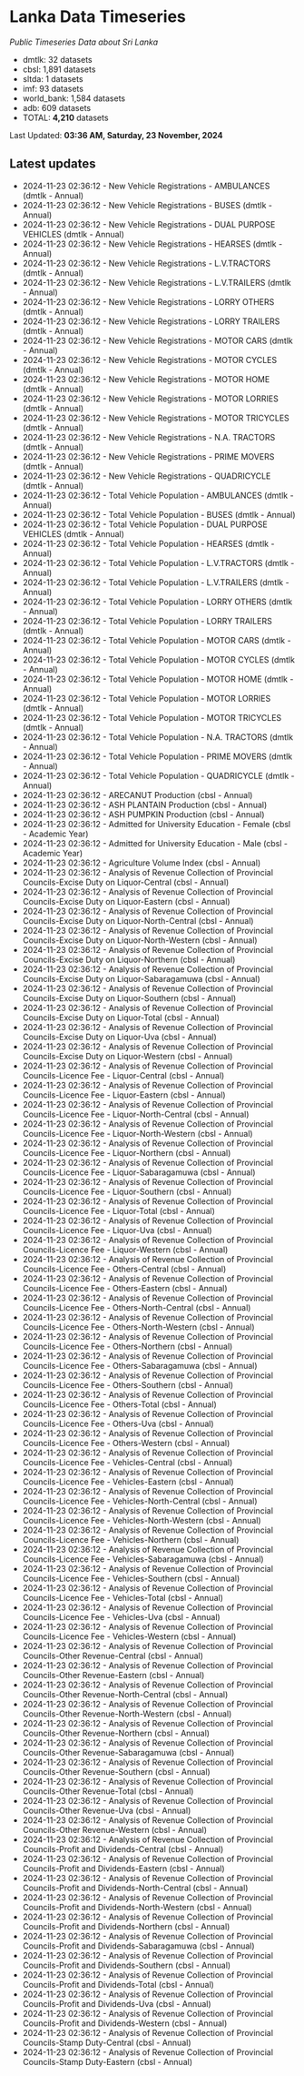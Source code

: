 # Lanka Data Timeseries
*Public Timeseries Data about Sri Lanka*

* dmtlk: 32 datasets
* cbsl: 1,891 datasets
* sltda: 1 datasets
* imf: 93 datasets
* world_bank: 1,584 datasets
* adb: 609 datasets
* TOTAL: **4,210** datasets

Last Updated: **03:36 AM, Saturday, 23 November, 2024**

## Latest updates

* 2024-11-23 02:36:12 - New Vehicle Registrations - AMBULANCES (dmtlk - Annual)
* 2024-11-23 02:36:12 - New Vehicle Registrations - BUSES (dmtlk - Annual)
* 2024-11-23 02:36:12 - New Vehicle Registrations - DUAL PURPOSE VEHICLES (dmtlk - Annual)
* 2024-11-23 02:36:12 - New Vehicle Registrations - HEARSES (dmtlk - Annual)
* 2024-11-23 02:36:12 - New Vehicle Registrations - L.V.TRACTORS (dmtlk - Annual)
* 2024-11-23 02:36:12 - New Vehicle Registrations - L.V.TRAILERS (dmtlk - Annual)
* 2024-11-23 02:36:12 - New Vehicle Registrations - LORRY OTHERS (dmtlk - Annual)
* 2024-11-23 02:36:12 - New Vehicle Registrations - LORRY TRAILERS (dmtlk - Annual)
* 2024-11-23 02:36:12 - New Vehicle Registrations - MOTOR CARS (dmtlk - Annual)
* 2024-11-23 02:36:12 - New Vehicle Registrations - MOTOR CYCLES (dmtlk - Annual)
* 2024-11-23 02:36:12 - New Vehicle Registrations - MOTOR HOME (dmtlk - Annual)
* 2024-11-23 02:36:12 - New Vehicle Registrations - MOTOR LORRIES (dmtlk - Annual)
* 2024-11-23 02:36:12 - New Vehicle Registrations - MOTOR TRICYCLES (dmtlk - Annual)
* 2024-11-23 02:36:12 - New Vehicle Registrations - N.A. TRACTORS (dmtlk - Annual)
* 2024-11-23 02:36:12 - New Vehicle Registrations - PRIME MOVERS (dmtlk - Annual)
* 2024-11-23 02:36:12 - New Vehicle Registrations - QUADRICYCLE (dmtlk - Annual)
* 2024-11-23 02:36:12 - Total Vehicle Population - AMBULANCES (dmtlk - Annual)
* 2024-11-23 02:36:12 - Total Vehicle Population - BUSES (dmtlk - Annual)
* 2024-11-23 02:36:12 - Total Vehicle Population - DUAL PURPOSE VEHICLES (dmtlk - Annual)
* 2024-11-23 02:36:12 - Total Vehicle Population - HEARSES (dmtlk - Annual)
* 2024-11-23 02:36:12 - Total Vehicle Population - L.V.TRACTORS (dmtlk - Annual)
* 2024-11-23 02:36:12 - Total Vehicle Population - L.V.TRAILERS (dmtlk - Annual)
* 2024-11-23 02:36:12 - Total Vehicle Population - LORRY OTHERS (dmtlk - Annual)
* 2024-11-23 02:36:12 - Total Vehicle Population - LORRY TRAILERS (dmtlk - Annual)
* 2024-11-23 02:36:12 - Total Vehicle Population - MOTOR CARS (dmtlk - Annual)
* 2024-11-23 02:36:12 - Total Vehicle Population - MOTOR CYCLES (dmtlk - Annual)
* 2024-11-23 02:36:12 - Total Vehicle Population - MOTOR HOME (dmtlk - Annual)
* 2024-11-23 02:36:12 - Total Vehicle Population - MOTOR LORRIES (dmtlk - Annual)
* 2024-11-23 02:36:12 - Total Vehicle Population - MOTOR TRICYCLES (dmtlk - Annual)
* 2024-11-23 02:36:12 - Total Vehicle Population - N.A. TRACTORS (dmtlk - Annual)
* 2024-11-23 02:36:12 - Total Vehicle Population - PRIME MOVERS (dmtlk - Annual)
* 2024-11-23 02:36:12 - Total Vehicle Population - QUADRICYCLE (dmtlk - Annual)
* 2024-11-23 02:36:12 - ARECANUT Production (cbsl - Annual)
* 2024-11-23 02:36:12 - ASH PLANTAIN Production (cbsl - Annual)
* 2024-11-23 02:36:12 - ASH PUMPKIN Production (cbsl - Annual)
* 2024-11-23 02:36:12 - Admitted for University Education - Female (cbsl - Academic Year)
* 2024-11-23 02:36:12 - Admitted for University Education - Male (cbsl - Academic Year)
* 2024-11-23 02:36:12 - Agriculture Volume Index (cbsl - Annual)
* 2024-11-23 02:36:12 - Analysis of Revenue Collection of Provincial Councils-Excise Duty on Liquor-Central (cbsl - Annual)
* 2024-11-23 02:36:12 - Analysis of Revenue Collection of Provincial Councils-Excise Duty on Liquor-Eastern (cbsl - Annual)
* 2024-11-23 02:36:12 - Analysis of Revenue Collection of Provincial Councils-Excise Duty on Liquor-North-Central (cbsl - Annual)
* 2024-11-23 02:36:12 - Analysis of Revenue Collection of Provincial Councils-Excise Duty on Liquor-North-Western (cbsl - Annual)
* 2024-11-23 02:36:12 - Analysis of Revenue Collection of Provincial Councils-Excise Duty on Liquor-Northern (cbsl - Annual)
* 2024-11-23 02:36:12 - Analysis of Revenue Collection of Provincial Councils-Excise Duty on Liquor-Sabaragamuwa (cbsl - Annual)
* 2024-11-23 02:36:12 - Analysis of Revenue Collection of Provincial Councils-Excise Duty on Liquor-Southern (cbsl - Annual)
* 2024-11-23 02:36:12 - Analysis of Revenue Collection of Provincial Councils-Excise Duty on Liquor-Total (cbsl - Annual)
* 2024-11-23 02:36:12 - Analysis of Revenue Collection of Provincial Councils-Excise Duty on Liquor-Uva (cbsl - Annual)
* 2024-11-23 02:36:12 - Analysis of Revenue Collection of Provincial Councils-Excise Duty on Liquor-Western (cbsl - Annual)
* 2024-11-23 02:36:12 - Analysis of Revenue Collection of Provincial Councils-Licence Fee - Liquor-Central (cbsl - Annual)
* 2024-11-23 02:36:12 - Analysis of Revenue Collection of Provincial Councils-Licence Fee - Liquor-Eastern (cbsl - Annual)
* 2024-11-23 02:36:12 - Analysis of Revenue Collection of Provincial Councils-Licence Fee - Liquor-North-Central (cbsl - Annual)
* 2024-11-23 02:36:12 - Analysis of Revenue Collection of Provincial Councils-Licence Fee - Liquor-North-Western (cbsl - Annual)
* 2024-11-23 02:36:12 - Analysis of Revenue Collection of Provincial Councils-Licence Fee - Liquor-Northern (cbsl - Annual)
* 2024-11-23 02:36:12 - Analysis of Revenue Collection of Provincial Councils-Licence Fee - Liquor-Sabaragamuwa (cbsl - Annual)
* 2024-11-23 02:36:12 - Analysis of Revenue Collection of Provincial Councils-Licence Fee - Liquor-Southern (cbsl - Annual)
* 2024-11-23 02:36:12 - Analysis of Revenue Collection of Provincial Councils-Licence Fee - Liquor-Total (cbsl - Annual)
* 2024-11-23 02:36:12 - Analysis of Revenue Collection of Provincial Councils-Licence Fee - Liquor-Uva (cbsl - Annual)
* 2024-11-23 02:36:12 - Analysis of Revenue Collection of Provincial Councils-Licence Fee - Liquor-Western (cbsl - Annual)
* 2024-11-23 02:36:12 - Analysis of Revenue Collection of Provincial Councils-Licence Fee - Others-Central (cbsl - Annual)
* 2024-11-23 02:36:12 - Analysis of Revenue Collection of Provincial Councils-Licence Fee - Others-Eastern (cbsl - Annual)
* 2024-11-23 02:36:12 - Analysis of Revenue Collection of Provincial Councils-Licence Fee - Others-North-Central (cbsl - Annual)
* 2024-11-23 02:36:12 - Analysis of Revenue Collection of Provincial Councils-Licence Fee - Others-North-Western (cbsl - Annual)
* 2024-11-23 02:36:12 - Analysis of Revenue Collection of Provincial Councils-Licence Fee - Others-Northern (cbsl - Annual)
* 2024-11-23 02:36:12 - Analysis of Revenue Collection of Provincial Councils-Licence Fee - Others-Sabaragamuwa (cbsl - Annual)
* 2024-11-23 02:36:12 - Analysis of Revenue Collection of Provincial Councils-Licence Fee - Others-Southern (cbsl - Annual)
* 2024-11-23 02:36:12 - Analysis of Revenue Collection of Provincial Councils-Licence Fee - Others-Total (cbsl - Annual)
* 2024-11-23 02:36:12 - Analysis of Revenue Collection of Provincial Councils-Licence Fee - Others-Uva (cbsl - Annual)
* 2024-11-23 02:36:12 - Analysis of Revenue Collection of Provincial Councils-Licence Fee - Others-Western (cbsl - Annual)
* 2024-11-23 02:36:12 - Analysis of Revenue Collection of Provincial Councils-Licence Fee - Vehicles-Central (cbsl - Annual)
* 2024-11-23 02:36:12 - Analysis of Revenue Collection of Provincial Councils-Licence Fee - Vehicles-Eastern (cbsl - Annual)
* 2024-11-23 02:36:12 - Analysis of Revenue Collection of Provincial Councils-Licence Fee - Vehicles-North-Central (cbsl - Annual)
* 2024-11-23 02:36:12 - Analysis of Revenue Collection of Provincial Councils-Licence Fee - Vehicles-North-Western (cbsl - Annual)
* 2024-11-23 02:36:12 - Analysis of Revenue Collection of Provincial Councils-Licence Fee - Vehicles-Northern (cbsl - Annual)
* 2024-11-23 02:36:12 - Analysis of Revenue Collection of Provincial Councils-Licence Fee - Vehicles-Sabaragamuwa (cbsl - Annual)
* 2024-11-23 02:36:12 - Analysis of Revenue Collection of Provincial Councils-Licence Fee - Vehicles-Southern (cbsl - Annual)
* 2024-11-23 02:36:12 - Analysis of Revenue Collection of Provincial Councils-Licence Fee - Vehicles-Total (cbsl - Annual)
* 2024-11-23 02:36:12 - Analysis of Revenue Collection of Provincial Councils-Licence Fee - Vehicles-Uva (cbsl - Annual)
* 2024-11-23 02:36:12 - Analysis of Revenue Collection of Provincial Councils-Licence Fee - Vehicles-Western (cbsl - Annual)
* 2024-11-23 02:36:12 - Analysis of Revenue Collection of Provincial Councils-Other Revenue-Central (cbsl - Annual)
* 2024-11-23 02:36:12 - Analysis of Revenue Collection of Provincial Councils-Other Revenue-Eastern (cbsl - Annual)
* 2024-11-23 02:36:12 - Analysis of Revenue Collection of Provincial Councils-Other Revenue-North-Central (cbsl - Annual)
* 2024-11-23 02:36:12 - Analysis of Revenue Collection of Provincial Councils-Other Revenue-North-Western (cbsl - Annual)
* 2024-11-23 02:36:12 - Analysis of Revenue Collection of Provincial Councils-Other Revenue-Northern (cbsl - Annual)
* 2024-11-23 02:36:12 - Analysis of Revenue Collection of Provincial Councils-Other Revenue-Sabaragamuwa (cbsl - Annual)
* 2024-11-23 02:36:12 - Analysis of Revenue Collection of Provincial Councils-Other Revenue-Southern (cbsl - Annual)
* 2024-11-23 02:36:12 - Analysis of Revenue Collection of Provincial Councils-Other Revenue-Total (cbsl - Annual)
* 2024-11-23 02:36:12 - Analysis of Revenue Collection of Provincial Councils-Other Revenue-Uva (cbsl - Annual)
* 2024-11-23 02:36:12 - Analysis of Revenue Collection of Provincial Councils-Other Revenue-Western (cbsl - Annual)
* 2024-11-23 02:36:12 - Analysis of Revenue Collection of Provincial Councils-Profit and Dividends-Central (cbsl - Annual)
* 2024-11-23 02:36:12 - Analysis of Revenue Collection of Provincial Councils-Profit and Dividends-Eastern (cbsl - Annual)
* 2024-11-23 02:36:12 - Analysis of Revenue Collection of Provincial Councils-Profit and Dividends-North-Central (cbsl - Annual)
* 2024-11-23 02:36:12 - Analysis of Revenue Collection of Provincial Councils-Profit and Dividends-North-Western (cbsl - Annual)
* 2024-11-23 02:36:12 - Analysis of Revenue Collection of Provincial Councils-Profit and Dividends-Northern (cbsl - Annual)
* 2024-11-23 02:36:12 - Analysis of Revenue Collection of Provincial Councils-Profit and Dividends-Sabaragamuwa (cbsl - Annual)
* 2024-11-23 02:36:12 - Analysis of Revenue Collection of Provincial Councils-Profit and Dividends-Southern (cbsl - Annual)
* 2024-11-23 02:36:12 - Analysis of Revenue Collection of Provincial Councils-Profit and Dividends-Total (cbsl - Annual)
* 2024-11-23 02:36:12 - Analysis of Revenue Collection of Provincial Councils-Profit and Dividends-Uva (cbsl - Annual)
* 2024-11-23 02:36:12 - Analysis of Revenue Collection of Provincial Councils-Profit and Dividends-Western (cbsl - Annual)
* 2024-11-23 02:36:12 - Analysis of Revenue Collection of Provincial Councils-Stamp Duty-Central (cbsl - Annual)
* 2024-11-23 02:36:12 - Analysis of Revenue Collection of Provincial Councils-Stamp Duty-Eastern (cbsl - Annual)
